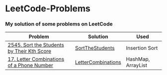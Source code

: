 # LeetCode-Problems
### My solution of some problems on LeetCode
Problem | Solution | Used
--- | --- | ---
[2545. Sort the Students by Their Kth Score](https://leetcode.com/problems/sort-the-students-by-their-kth-score/) | [SortTheStudents](https://github.com/MaiElkhodery/LeetCode-Problems/blob/main/SortTheStudents.java) | Insertion Sort
[17. Letter Combinations of a Phone Number](https://leetcode.com/problems/letter-combinations-of-a-phone-number/) | [LetterCombinations](https://github.com/MaiElkhodery/LeetCode-Problems/blob/main/letterCombinations.java) | HashMap, ArrayList
